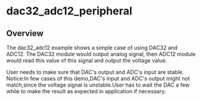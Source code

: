 # dac32_adc12_peripheral

## Overview
The dac32_adc12 example shows a simple case of using DAC32 and ADC12. The DAC32 module would output analog signal, then ADC12 module would read this value of this signal and output the voltage value.

User needs to make sure that DAC's output and ADC's input are stable.
Notice:In few cases of this demo,DAC's input and ADC's output might not match,since the voltage signal
is unstable.User has to wait the DAC a few while to make the result as expected in application if necessary.
